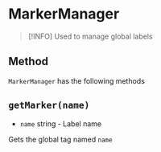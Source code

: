 # MarkerManager

> [!INFO]
> Used to manage global labels

## Method

`MarkerManager` has the following methods

## `getMarker(name)`

- `name` string - Label name

Gets the global tag named `name`